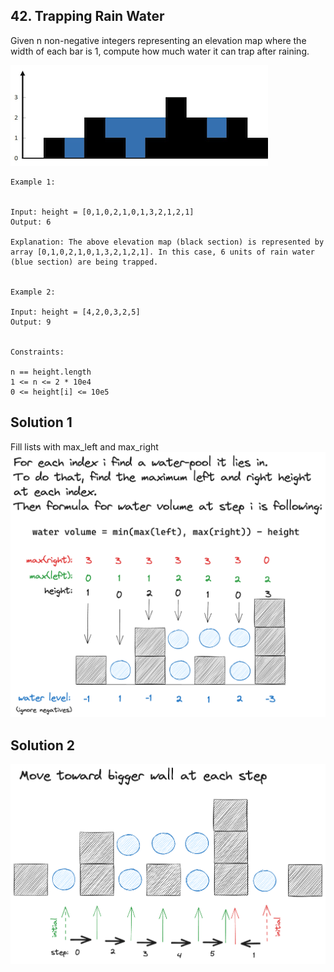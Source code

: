 ## 42. Trapping Rain Water
Given n non-negative integers representing an elevation map where the width of each bar is 1, 
compute how much water it can trap after raining.

![1](im1.png)
```
Example 1:


Input: height = [0,1,0,2,1,0,1,3,2,1,2,1]
Output: 6

Explanation: The above elevation map (black section) is represented by array [0,1,0,2,1,0,1,3,2,1,2,1]. In this case, 6 units of rain water (blue section) are being trapped.


Example 2:

Input: height = [4,2,0,3,2,5]
Output: 9
 

Constraints:

n == height.length
1 <= n <= 2 * 10e4
0 <= height[i] <= 10e5

```

## Solution 1
Fill lists with max_left and max_right
![2](im2.png)

## Solution 2
![3](im3.png)